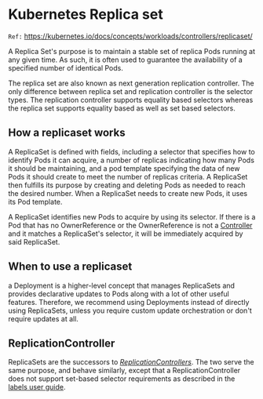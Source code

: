 # Kubernetes Replica set
`Ref:` https://kubernetes.io/docs/concepts/workloads/controllers/replicaset/

A Replica Set's purpose is to maintain a stable set of replica Pods running at any given time. As such, it is often used to guarantee the availability of a specified number of identical Pods.

The replica set are also known as next generation replication controller. The only difference between replica set and replication controller is the selector types. The replication controller supports equality based selectors whereas the replica set supports equality based as well as set based selectors.

## How a replicaset works
A ReplicaSet is defined with fields, including a selector that specifies how to identify Pods it can acquire, a number of replicas indicating how many Pods it should be maintaining, and a pod template specifying the data of new Pods it should create to meet the number of replicas criteria. A ReplicaSet then fulfills its purpose by creating and deleting Pods as needed to reach the desired number. When a ReplicaSet needs to create new Pods, it uses its Pod template.

A ReplicaSet identifies new Pods to acquire by using its selector. If there is a Pod that has no OwnerReference or the OwnerReference is not a [Controller](https://kubernetes.io/docs/concepts/architecture/controller/) and it matches a ReplicaSet's selector, it will be immediately acquired by said ReplicaSet.

## When to use a replicaset
a Deployment is a higher-level concept that manages ReplicaSets and provides declarative updates to Pods along with a lot of other useful features. Therefore, we recommend using Deployments instead of directly using ReplicaSets, unless you require custom update orchestration or don't require updates at all.

## ReplicationController
ReplicaSets are the successors to [_ReplicationControllers_](https://kubernetes.io/docs/concepts/workloads/controllers/replicationcontroller/). The two serve the same purpose, and behave similarly, except that a ReplicationController does not support set-based selector requirements as described in the [labels user guide](https://kubernetes.io/docs/concepts/overview/working-with-objects/labels/#label-selectors).